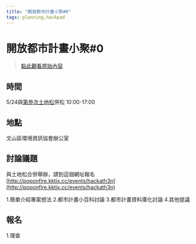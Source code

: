 ```yaml
---
title: "開放都市計畫小聚#0"
tags: planning,hackpad
---
```


# 開放都市計畫小聚#0

> [點此觀看原始內容](https://g0v.hackpad.tw/sQMALzgIWpJ)


## 時間

5/24與[第參次土地松](https://g0v.hackpad.tw/20150524--jJ5XWEtvXZV)併松 10:00-17:00

## 地點

文山區環境資訊協會辦公室

## 討論議題

與土地松合併舉辦，請到這個網址報名
[http://poponfire.kktix.cc/events/hackath3n](http://poponfire.kktix.cc/events/hackath3n)

1.簡單介紹專案想法
2.都市計畫小百科討論
3.都市計畫資料庫化討論
4.其他提議

## 報名

1.理查

